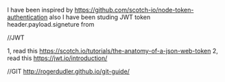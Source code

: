I have been inspired by https://github.com/scotch-io/node-token-authentication 
also I have been studing JWT token header.payload.signeture from 

//JWT

1, read this https://scotch.io/tutorials/the-anatomy-of-a-json-web-token 
2, read this https://jwt.io/introduction/ 


//GIT
http://rogerdudler.github.io/git-guide/